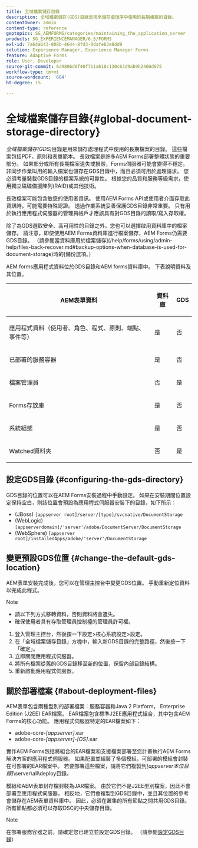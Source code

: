 ```yaml
---
title: 全域檔案儲存目錄
description: 全域檔案儲存(GDS)目錄是用來儲存處理序中使用的長期檔案的目錄。
contentOwner: admin
content-type: reference
geptopics: SG_AEMFORMS/categories/maintaining_the_application_server
products: SG_EXPERIENCEMANAGER/6.5/FORMS
exl-id: 7a64a643-808b-4644-8fd3-0dafe83e8dd9
solution: Experience Manager, Experience Manager Forms
feature: Adaptive Forms
role: User, Developer
source-git-commit: 6a9806d8f40f711a610c130c63d9ab9b2460d075
workflow-type: tm+mt
source-wordcount: '684'
ht-degree: 1%

---
```


# 全域檔案儲存目錄{#global-document-storage-directory}

*全域檔案儲存(GDS)*&#x200B;目錄是用來儲存處理程式中使用的長期檔案的目錄。 這些檔案包括PDF、原則和表單範本。 長效檔案是許多AEM Forms部署整體狀態的重要部分。 如果部分或所有長期檔案遺失或損毀，Forms伺服器可能會變得不穩定。 非同步作業叫用的輸入檔案也儲存在GDS目錄中，而且必須可用於處理請求。 您必須考量裝載GDS目錄的檔案系統的可靠性。 根據您的品質和服務等級需求，使用獨立磁碟備援陣列(RAID)或其他技術。

長效檔案可能包含敏感的使用者資訊。 使用AEM Forms API或使用者介面存取此資訊時，可能需要特殊認證。 透過作業系統妥善保護GDS目錄非常重要。 只有用於執行應用程式伺服器的管理員帳戶才應該具有對GDS目錄的讀取/寫入存取權。

除了為GDS選取安全、高可用性的目錄之外，您也可以選擇啟用資料庫中的檔案儲存。 請注意，即使使用AEM Forms資料庫進行檔案儲存，AEM Forms仍需要GDS目錄。 （請參閱當資料庫用於檔案儲存](/help/forms/using/admin-help/files-back-recover.md#backup-options-when-database-is-used-for-document-storage)時的[備份選項。）

AEM forms應用程式資料位於GDS目錄和AEM forms資料庫中。 下表說明資料及其位置。

<table>
 <thead>
  <tr>
   <th><p>AEM表單資料</p></th>
   <th><p>資料庫</p></th>
   <th><p>GDS</p></th>
  </tr>
 </thead>
 <tbody>
  <tr>
   <td><p>應用程式資料（使用者、角色、程式、原則、端點、事件等）</p></td>
   <td><p>是</p></td>
   <td><p>否</p></td>
  </tr>
  <tr>
   <td><p>已部署的服務容器</p></td>
   <td><p>是</p></td>
   <td><p>否</p></td>
  </tr>
  <tr>
   <td><p>檔案管理員 </p></td>
   <td><p>否</p></td>
   <td><p>是</p></td>
  </tr>
  <tr>
   <td><p>Forms存放庫</p></td>
   <td><p>是</p></td>
   <td><p>否</p></td>
  </tr>
  <tr>
   <td><p>系統組態</p></td>
   <td><p>是</p></td>
   <td><p>否</p></td>
  </tr>
  <tr>
   <td><p>Watched資料夾</p></td>
   <td><p>否</p></td>
   <td><p>是</p></td>
  </tr>
 </tbody>
</table>

## 設定GDS目錄 {#configuring-the-gds-directory}

GDS目錄的位置可以在AEM Forms安裝過程中手動設定。 如果在安裝期間位置設定保持空白，則該位置會預設為應用程式伺服器安裝下的目錄，如下所示：

* (JBoss) `[appserver root]/server/[type]/svcnative/DocumentStorage`
* (WebLogic) `[appserverdomain]/'server'/adobe/DocumentServer/DocumentStorage`
* (WebSphere) `[appserver root]/installedApps/adobe/'server'/DocumentStorage`

## 變更預設GDS位置 {#change-the-default-gds-location}

AEM表單安裝完成後，您可以在管理主控台中變更GDS位置。 手動重新定位資料以完成此程式。

>[!NOTE]
>
> * 請以下列方式移轉資料，否則資料將會遺失。
> * 確保使用者具有存取管理員控制檯的管理員許可權。


1. 登入管理主控台，然後按一下設定>核心系統設定>設定。
2. 在「全域檔案儲存目錄」方塊中，輸入新GDS目錄的完整路徑，然後按一下「確定」。
3. 立即關閉應用程式伺服器。
4. 將所有檔案從舊的GDS目錄移至新的位置，保留內部目錄結構。
5. 重新啟動應用程式伺服器。

## 關於部署檔案 {#about-deployment-files}

AEM表單包含兩種型別的部署檔案：服務容器和Java 2 Platform， Enterprise Edition (J2EE) EAR檔案。 EAR檔案包含標準J2EE應用程式組合，其中包含AEM Forms的核心功能。 應用程式伺服器特定的EAR檔案如下：

* adobe-core-*[appserver]*.ear
* adobe-core-*[appserver]*-*[OS]*.ear

實作AEM Forms包括將組合的EAR檔案和支援檔案部署至您計畫執行AEM Forms解決方案的應用程式伺服器。 如果配置並組裝了多個模組，可部署的模組會封裝在可部署的EAR檔案中。 若要部署這些檔案，請將它們複製到&#x200B;*[appserver本位目錄]*\server\all\deploy目錄。

模組和AEM表單封存檔封裝為JAR檔案。 由於它們不是J2EE型別檔案，因此不會部署至應用程式伺服器。 相反地，它們會複製到GDS目錄中，並且其位置的參考會儲存在AEM表單資料庫中。 因此，必須在叢集的所有節點之間共用GDS目錄。 所有節點都必須可以存取DSC的中央儲存目錄。

>[!NOTE]
>
>在部署服務容器之前，請確定您已建立並設定GDS目錄。 （請參閱[設定GDS目錄](global-document-storage-directory.md#configuring-the-gds-directory)）
